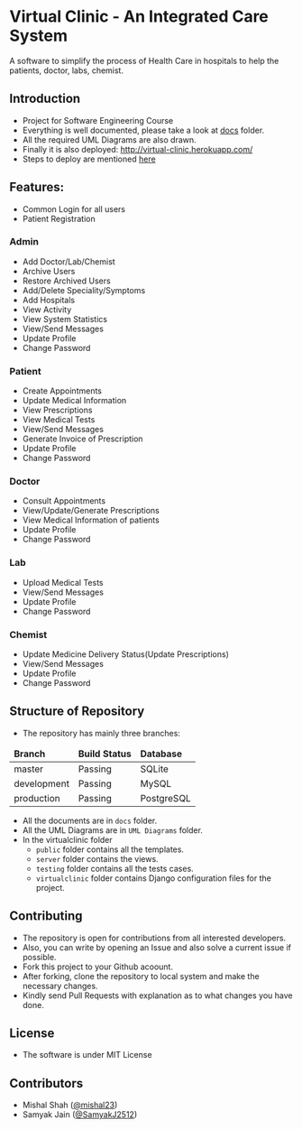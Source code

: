 # Virtual Clinic - An Integrated Care System
A software to simplify the process of Health Care in hospitals to help the patients, doctor, labs, chemist.

## Introduction
- Project for Software Engineering Course
- Everything is well documented, please take a look at [docs](/docs) folder.
- All the required UML Diagrams are also drawn.
- Finally it is also deployed: http://virtual-clinic.herokuapp.com/
- Steps to deploy are mentioned [here](https://github.com/mishal23/virtual-clinic/blob/production/virtualclinic/README.md)

## Features:
- Common Login for all users
- Patient Registration
### Admin
- Add Doctor/Lab/Chemist
- Archive Users
- Restore Archived Users
- Add/Delete Speciality/Symptoms
- Add Hospitals
- View Activity
- View System Statistics
- View/Send Messages
- Update Profile
- Change Password

### Patient
- Create Appointments
- Update Medical Information
- View Prescriptions
- View Medical Tests
- View/Send Messages
- Generate Invoice of Prescription
- Update Profile
- Change Password

### Doctor
- Consult Appointments
- View/Update/Generate Prescriptions
- View Medical Information of patients
- Update Profile
- Change Password

### Lab
- Upload Medical Tests
- View/Send Messages
- Update Profile
- Change Password

### Chemist
- Update Medicine Delivery Status(Update Prescriptions)
- View/Send Messages
- Update Profile
- Change Password

## Structure of Repository

- The repository has mainly three branches:
<table>
  <thead>
    <tr>
      <td><b>Branch</b></td>
      <td><b>Build Status</b></td>
      <td><b>Database</b></td>
    </tr>
  </thead>

  <tbody>
    <tr>
      <td>master</td>
      <td>Passing</td>
      <td>SQLite</td>
    </tr>
    <tr>
      <td>development</td>
      <td>Passing</td>
      <td>MySQL</td>
    </tr>
    <tr>
      <td>production</td>
      <td>Passing</td>
      <td>PostgreSQL</td>
    </tr>
  </tbody>
</table>

- All the documents are in `docs` folder.
- All the UML Diagrams are in `UML Diagrams` folder.
- In the virtualclinic folder
	- `public` folder contains all the templates.
	- `server` folder contains the views.
	- `testing` folder contains all the tests cases.
	- `virtualclinic` folder contains Django configuration files for the project.

## Contributing
- The repository is open for contributions from all interested developers.
- Also, you can write by opening an Issue and also solve a current issue if possible.
- Fork this project to your Github acoount.
- After forking, clone the repository to local system and make the necessary changes.
- Kindly send Pull Requests with explanation as to what changes you have done.

## License
- The software is under MIT License

## Contributors
- Mishal Shah ([@mishal23](https://github.com/mishal23))
- Samyak Jain ([@SamyakJ2512](https://github.com/SamyakJ2512))

